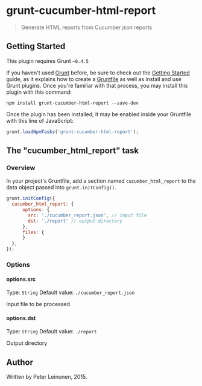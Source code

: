 # grunt-cucumber-html-report

> Generate HTML reports from Cucumber json reports

## Getting Started
This plugin requires Grunt `~0.4.5`

If you haven't used [Grunt](http://gruntjs.com/) before, be sure to check out the [Getting Started](http://gruntjs.com/getting-started) guide, as it explains how to create a [Gruntfile](http://gruntjs.com/sample-gruntfile) as well as install and use Grunt plugins. Once you're familiar with that process, you may install this plugin with this command:

```shell
npm install grunt-cucumber-html-report --save-dev
```

Once the plugin has been installed, it may be enabled inside your Gruntfile with this line of JavaScript:

```js
grunt.loadNpmTasks('grunt-cucumber-html-report');
```

## The "cucumber_html_report" task

### Overview
In your project's Gruntfile, add a section named `cucumber_html_report` to the data object passed into `grunt.initConfig()`.

```js
grunt.initConfig({
  cucumber_html_report: {
      options: {
        src: './cucumber_report.json', // input file
        dst: './report' // output directory
      },
      files: {
      }  
  },
});
```

### Options

#### options.src
Type: `String`
Default value: `./cucumber_report.json`

Input file to be processed.

#### options.dst
Type: `String`
Default value: `./report`

Output directory

## Author
Written by Peter Leinonen, 2015.